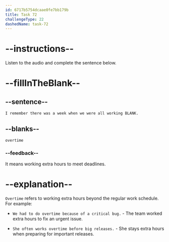 ```yaml
---
id: 6717b5754dcaae0fe7bb179b
title: Task 72
challengeType: 22
dashedName: task-72
---
```


<!--
AUDIO REFERENCE:
Linda: I remember there was a week when we were all working overtime.
-->

# --instructions--

Listen to the audio and complete the sentence below.

# --fillInTheBlank--

## --sentence--

`I remember there was a week when we were all working BLANK.`

## --blanks--

`overtime`

### --feedback--

It means working extra hours to meet deadlines.

# --explanation--

`Overtime` refers to working extra hours beyond the regular work schedule. For example:

- `We had to do overtime because of a critical bug.` - The team worked extra hours to fix an urgent issue.

- `She often works overtime before big releases.` - She stays extra hours when preparing for important releases.
